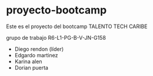 # proyecto-bootcamp

Este es el proyecto del bootcamp TALENTO TECH CARIBE

grupo de trabajo  R6-L1-PG-B-V-JN-G158

* Diego rendon  (líder)
* Edgardo martinez
* Karina alen
* Dorian puerta
